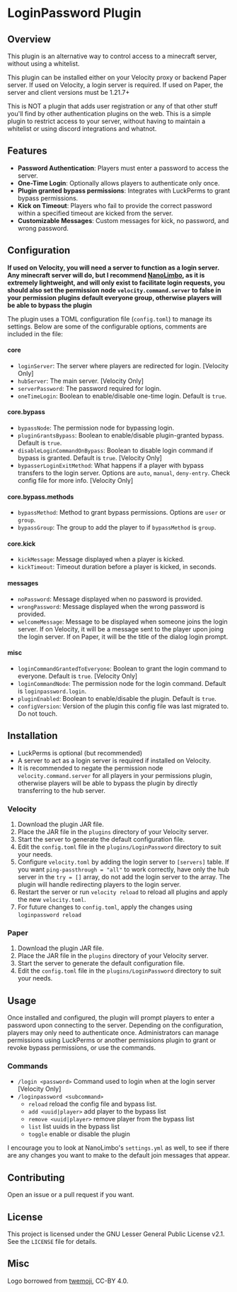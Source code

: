 # LoginPassword Plugin

## Overview

This plugin is an alternative way to control access to a minecraft server, without using a whitelist.

This plugin can be installed either on your Velocity proxy or backend Paper server. If used on Velocity, a login server is required. If used on Paper, the server and client versions must be 1.21.7+

This is NOT a plugin that adds user registration or any of that other stuff you'll find by other authentication plugins on the web. This is a simple plugin to restrict access to your server, without having to maintain a whitelist or using discord integrations and whatnot.

## Features

- **Password Authentication**: Players must enter a password to access the server.
- **One-Time Login**: Optionally allows players to authenticate only once.
- **Plugin granted bypass permissions**: Integrates with LuckPerms to grant bypass permissions.
- **Kick on Timeout**: Players who fail to provide the correct password within a specified timeout are kicked from the server.
- **Customizable Messages**: Custom messages for kick, no password, and wrong password.

## Configuration

**If used on Velocity, you will need a server to function as a login server. Any minecraft server will do, but I recommend [NanoLimbo](https://github.com/Nan1t/NanoLimbo), as it is extremely lightweight, and will only exist to facilitate login requests, you should also set the permission node `velocity.command.server` to false in your permission plugins default everyone group, otherwise players will be able to bypass the plugin**


The plugin uses a TOML configuration file (`config.toml`) to manage its settings. Below are some of the configurable options, comments are included in the file:
#### core
- `loginServer`: The server where players are redirected for login. [Velocity Only]
- `hubServer`: The main server. [Velocity Only]
- `serverPassword`: The password required for login.
- `oneTimeLogin`: Boolean to enable/disable one-time login. Default is `true`.
#### core.bypass
- `bypassNode`: The permission node for bypassing login.
- `pluginGrantsBypass`: Boolean to enable/disable plugin-granted bypass. Default is `true`.
- `disableLoginCommandOnBypass`: Boolean to disable login command if bypass is granted. Default is `true`. [Velocity Only]
- `bypasserLoginExitMethod`: What happens if a player with bypass transfers to the login server. Options are `auto`, `manual`, `deny-entry`. Check config file for more info. [Velocity Only]
#### core.bypass.methods
- `bypassMethod`: Method to grant bypass permissions. Options are `user` or `group`.
- `bypassGroup`: The group to add the player to if `bypassMethod` is `group`.
#### core.kick
- `kickMessage`: Message displayed when a player is kicked.
- `kickTimeout`: Timeout duration before a player is kicked, in seconds.
#### messages
- `noPassword`: Message displayed when no password is provided.
- `wrongPassword`: Message displayed when the wrong password is provided.
- `welcomeMessage`: Message to be displayed when someone joins the login server. If on Velocity, it will be a message sent to the player upon joing the login server. If on Paper, it will be the title of the dialog login prompt.
#### misc
- `loginCommandGrantedToEveryone`: Boolean to grant the login command to everyone. Default is `true`. [Velocity Only]
- `loginCommandNode`: The permission node for the login command. Default is `loginpassword.login`.
- `pluginEnabled`: Boolean to enable/disable the plugin. Default is `true`.
- `configVersion`: Version of the plugin this config file was last migrated to. Do not touch.

## Installation

- LuckPerms is optional (but recommended)
- A server to act as a login server is required if installed on Velocity.
- It is recommended to negate the permission node `velocity.command.server` for all players in your permissions plugin, otherwise players will be able to bypass the plugin by directly transferring to the hub server.

### Velocity
1. Download the plugin JAR file.
2. Place the JAR file in the `plugins` directory of your Velocity server.
3. Start the server to generate the default configuration file.
4. Edit the `config.toml` file in the `plugins/LoginPassword` directory to suit your needs.
5. Configure `velocity.toml` by adding the login server to `[servers]` table. If you want `ping-passthrough = "all"` to work correctly, have only the hub server in the `try = []` array, do not add the login server to the array. The plugin will handle redirecting players to the login server.
6. Restart the server or run `velocity reload` to reload all plugins and apply the new `velocity.toml`.
7. For future changes to `config.toml`, apply the changes using `loginpassword reload`

### Paper
1. Download the plugin JAR file.
2. Place the JAR file in the `plugins` directory of your Velocity server.
3. Start the server to generate the default configuration file.
4. Edit the `config.toml` file in the `plugins/LoginPassword` directory to suit your needs.

## Usage

Once installed and configured, the plugin will prompt players to enter a password upon connecting to the server. Depending on the configuration, players may only need to authenticate once. Administrators can manage permissions using LuckPerms or another permissions plugin to grant or revoke bypass permissions, or use the commands.

### Commands
- `/login <password>` Command used to login when at the login server [Velocity Only]
- `/loginpassword <subcommand>`
  - `reload` reload the config file and bypass list.
  - `add <uuid|player>` add player to the bypass list
  - `remove <uuid|player>` remove player from the bypass list
  - `list` list uuids in the bypass list
  - `toggle` enable or disable the plugin

I encourage you to look at NanoLimbo's `settings.yml` as well, to see if there are any changes you want to make to the default join messages that appear.

## Contributing

Open an issue or a pull request if you want.

## License

This project is licensed under the GNU Lesser General Public License v2.1. See the `LICENSE` file for details.

## Misc
Logo borrowed from [twemoji](https://github.com/twitter/twemoji), CC-BY 4.0.
